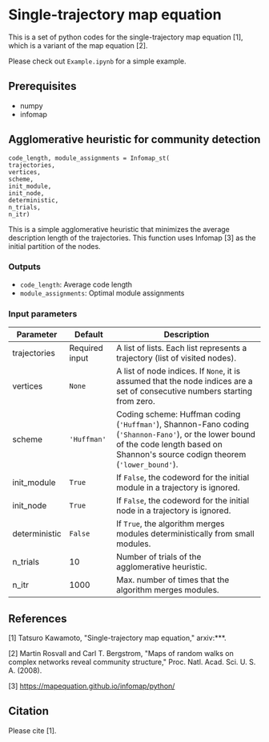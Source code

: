 # Single-trajectory map equation

This is a set of python codes for the single-trajectory map equation [1], which is a variant of the map equation [2]. 

Please check out `Example.ipynb` for a simple example. 

## Prerequisites
- numpy
- infomap


## Agglomerative heuristic for community detection

```
code_length, module_assignments = Infomap_st(
trajectories, 
vertices, 
scheme,
init_module, 
init_node,
deterministic,
n_trials,
n_itr)
```    

This is a simple agglomerative heuristic that minimizes the average description length of the trajectories. 
This function uses Infomap [3] as the initial partition of the nodes. 


### Outputs
- `code_length`: Average code length 
- `module_assignments`: Optimal module assignments


### Input parameters

| Parameter          | Default        | Description                                                                                                 | 
| ------------------ | -------------- | ----------------------------------------------------------------------------------------------------------- | 
| trajectories       | Required input | A list of lists. Each list represents a trajectory (list of visited nodes).                               | 
| vertices       | `None` | A list of node indices. If `None`, it is assumed that the node indices are a set of consecutive numbers starting from zero.                               | 
| scheme | `'Huffman'` | Coding scheme: Huffman coding (`'Huffman'`), Shannon-Fano coding (`'Shannon-Fano'`), or the lower bound of the code length based on Shannon's source codign theorem (`'lower_bound'`).                                           | 
| init_module           | `True`             | If `False`, the codeword for the initial module in a trajectory is ignored.   | 
| init_node           | `True`             | If `False`, the codeword for the initial node in a trajectory is ignored.   | 
| deterministic           | `False`             | If `True`, the algorithm merges modules deterministically from small modules.   | 
| n_trials           | 10             | Number of trials of the agglomerative heuristic. | 
| n_itr              | 1000           | Max. number of times that the algorithm merges modules.                                                     | 



## References
[1] Tatsuro Kawamoto, "Single-trajectory map equation," arxiv:***.

[2] Martin Rosvall and Carl T. Bergstrom, "Maps of random walks on complex networks reveal community structure," Proc. Natl. Acad. Sci. U. S. A. (2008).

[3] https://mapequation.github.io/infomap/python/

## Citation
Please cite [1].